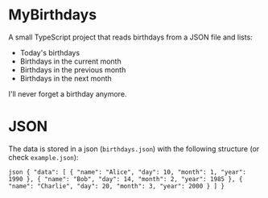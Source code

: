 # MyBirthdays

A small TypeScript project that reads birthdays from a JSON file and lists:

- Today's birthdays
- Birthdays in the current month
- Birthdays in the previous month
- Birthdays in the next month

I'll never forget a birthday anymore.

# JSON

The data is stored in a json (`birthdays.json`) with the following structure (or check `example.json`):

```json { "data": [ { "name": "Alice", "day": 10, "month": 1, "year": 1990 }, { "name": "Bob", "day": 14, "month": 2, "year": 1985 }, { "name": "Charlie", "day": 20, "month": 3, "year": 2000 } ] } ```